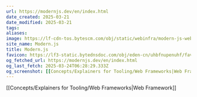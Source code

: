```yaml
---
url: https://modernjs.dev/en/index.html
date_created: 2025-03-21
date_modified: 2025-03-21
tags: 
aliases: 
image: https://lf-cdn-tos.bytescm.com/obj/static/webinfra/modern-js-website/assets/images/images/modernjs-logo.svg
site_name: Modern.js
title: Modern.js
favicon: https://lf3-static.bytednsdoc.com/obj/eden-cn/uhbfnupenuhf/favicon.ico
og_fetched_url: https://modernjs.dev/en/index.html
og_last_fetch: 2025-03-24T06:28:29.333Z
og_screenshot: [[Concepts/Explainers for Tooling/Web Frameworks|Web Framework]]
---
```

[[Concepts/Explainers for Tooling/Web Frameworks|Web Framework]]